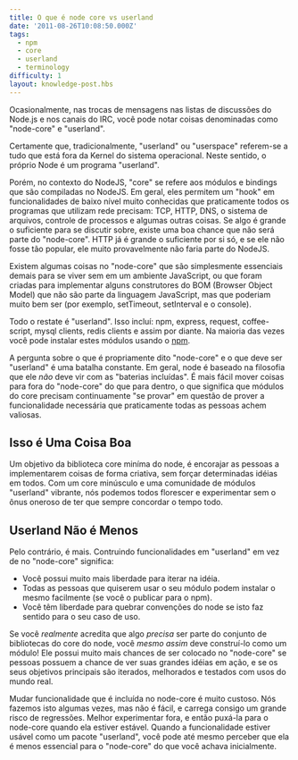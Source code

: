 ```yaml
---
title: O que é node core vs userland
date: '2011-08-26T10:08:50.000Z'
tags:
  - npm
  - core
  - userland
  - terminology
difficulty: 1
layout: knowledge-post.hbs
---
```


Ocasionalmente, nas trocas de mensagens nas listas de discussões do Node.js e nos canais do IRC, você pode notar coisas denominadas como "node-core" e "userland".

Certamente que, tradicionalmente, "userland" ou "userspace" referem-se a tudo que está fora da Kernel do sistema operacional. Neste sentido, o próprio Node é um programa "userland".

Porém, no contexto do NodeJS, "core" se refere aos módulos e bindings que são compiladas no NodeJS. Em geral, eles permitem um "hook" em funcionalidades de baixo nível muito conhecidas que praticamente todos os programas que utilizam rede precisam: TCP, HTTP, DNS, o sistema de arquivos, controle de processos e algumas outras coisas. Se algo é grande o suficiente para se discutir sobre, existe uma boa chance que não será parte do "node-core". HTTP já é grande o suficiente por si só, e se ele não fosse tão popular, ele muito provavelmente não faria parte do NodeJS.

Existem algumas coisas no "node-core" que são simplesmente essenciais demais para se viver sem em um ambiente JavaScript, ou que foram criadas para implementar alguns construtores do BOM (Browser Object Model) que não são parte da linguagem JavaScript, mas que poderiam muito bem ser (por exemplo, setTimeout, setInterval e o console).

Todo o restate é "userland". Isso incluí: npm, express, request, coffee-script, mysql clients, redis clients e assim por diante. Na maioria das vezes você pode instalar estes módulos usando o [npm](http://npmjs.org/).

A pergunta sobre o que é propriamente dito "node-core" e o que deve ser "userland" é uma batalha constante. Em geral, node é baseado na filosofia que ele *não* deve vir com as "baterias incluídas". É mais fácil mover coisas para fora do "node-core" do que para dentro, o que significa que módulos do core precisam continuamente "se provar" em questão de prover a funcionalidade necessária que praticamente todas as pessoas achem valiosas.

## Isso é Uma Coisa Boa

Um objetivo da biblioteca core miníma do node, é encorajar as pessoas a implementarem coisas de forma criativa, sem forçar determinadas idéias em todos. Com um core minúsculo e uma comunidade de módulos "userland" vibrante, nós podemos todos florescer e experimentar sem o ônus oneroso de ter que sempre concordar o tempo todo.

## Userland Não é Menos

Pelo contrário, é mais. Contruindo funcionalidades em "userland" em vez de no "node-core" significa:

* Você possui muito mais liberdade para iterar na idéia.
* Todas as pessoas que quiserem usar o seu módulo podem instalar o mesmo facilmente (se você o publicar para o npm).
* Você têm liberdade para quebrar convenções do node se isto faz sentido para o seu caso de uso.

Se você *realmente* acredita que algo *precisa* ser parte do conjunto de bibliotecas do core do node, você *mesmo assim* deve construí-lo como um módulo! Ele possui muito mais chances de ser colocado no "node-core" se pessoas possuem a chance de ver suas grandes idéias em ação, e se os seus objetivos principais são iterados, melhorados e testados com usos do mundo real.

Mudar funcionalidade que é incluída no node-core é muito custoso. Nós fazemos isto algumas vezes, mas não é fácil, e carrega consigo um grande risco de regressões. Melhor experimentar fora, e então puxá-la para o node-core quando ela estiver estável. Quando a funcionalidade estiver usável como um pacote "userland", você pode até mesmo perceber que ela é menos essencial para o "node-core" do que você achava inicialmente.
